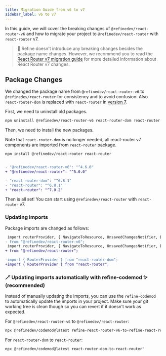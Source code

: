 ```yaml
---
title: Migration Guide from v6 to v7
sidebar_label: v6 to v7
---
```


In this guide, we will cover the breaking changes of `@refinedev/react-router-v6` and how to migrate your project to `@refinedev/react-router` with `react-router` v7.

> 🚨 Refine doesn't introduce any breaking changes besides the package name changes. However, we recommend you to read the [React Router v7 migration guide](https://reactrouter.com/upgrading/v6) for more detailed information about React Router v7 changes.

## Package Changes

We changed the package name from `@refinedev/react-router-v6` to `@refinedev/react-router` for consistency and to avoid confusion. Also `react-router-dom` is replaced with `react-router` in [version 7](https://reactrouter.com/upgrading/v6#upgrade-to-v7).

First, we need to uninstall old packages.

```bash
npm uninstall @refinedev/react-router-v6 react-router-dom react-router
```

Then, we need to install the new packages.

Note that `react-router-dom` is no longer needed, all react-router v7 components are imported from `react-router` package.

```bash
npm install @refinedev/react-router react-router
```

```diff

- "@refinedev/react-router-v6": "^4.6.0"
+ "@refinedev/react-router": "^5.0.0"

- "react-router-dom": "^6.8.1"
- "react-router": "^6.8.1"
+ "react-router": "^7.0.2"
```

Then is all set! You can start using `@refinedev/react-router` with `react-router` v7.

### Updating imports

Package imports are changed as follows:

```diff
 import routerProvider, { NavigateToResource, UnsavedChangesNotifier, DocumentTitleHandler }
- from "@refinedev/react-router-v6";
 import routerProvider, { NavigateToResource, UnsavedChangesNotifier, DocumentTitleHandler }
+ from "@refinedev/react-router";

-import { RouterProvider } from "react-router-dom";
+import { RouterProvider } from "react-router";
```

### 🪄 Updating imports automatically with refine-codemod ✨ (recommended)

Instead of manually updating the imports, you can use the `refine-codemod` to automatically update the imports in your project. Make sure your git working tree is clean though so you can revert if it doesn't work as expected.

For `@refinedev/react-router-v6` to `@refinedev/react-router`:

```bash
npx @refinedev/codemod@latest refine-react-router-v6-to-refine-react-router
```

For `react-router-dom` to `react-router`:

```bash
npx @refinedev/codemod@latest react-router-dom-to-react-router"
```

